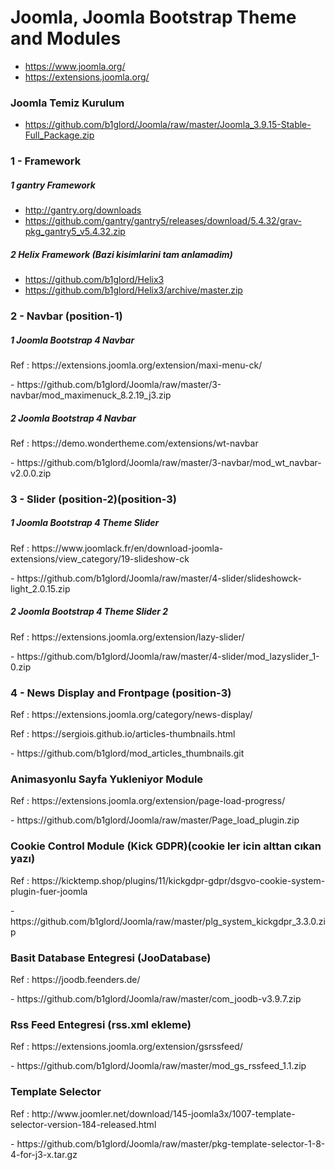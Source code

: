 # Joomla, Joomla Bootstrap Theme and Modules #
- https://www.joomla.org/
- https://extensions.joomla.org/

### Joomla Temiz Kurulum
- https://github.com/b1glord/Joomla/raw/master/Joomla_3.9.15-Stable-Full_Package.zip


### 1 - Framework
##### 1 gantry Framework
- http://gantry.org/downloads
- https://github.com/gantry/gantry5/releases/download/5.4.32/grav-pkg_gantry5_v5.4.32.zip

##### 2 Helix Framework (Bazi kisimlarini tam anlamadim)
- https://github.com/b1glord/Helix3
- https://github.com/b1glord/Helix3/archive/master.zip


### 2 - Navbar (position-1)
##### 1 Joomla Bootstrap 4 Navbar 
<p> Ref : https://extensions.joomla.org/extension/maxi-menu-ck/ </p>
- https://github.com/b1glord/Joomla/raw/master/3-navbar/mod_maximenuck_8.2.19_j3.zip

##### 2 Joomla Bootstrap 4 Navbar
<p> Ref : https://demo.wondertheme.com/extensions/wt-navbar </p>
- https://github.com/b1glord/Joomla/raw/master/3-navbar/mod_wt_navbar-v2.0.0.zip


### 3 -  Slider (position-2)(position-3)
##### 1 Joomla Bootstrap 4 Theme Slider 
<p> Ref : https://www.joomlack.fr/en/download-joomla-extensions/view_category/19-slideshow-ck </p>
- https://github.com/b1glord/Joomla/raw/master/4-slider/slideshowck-light_2.0.15.zip
 
 ##### 2 Joomla Bootstrap 4 Theme Slider 2 
<p> Ref : https://extensions.joomla.org/extension/lazy-slider/   </p>
- https://github.com/b1glord/Joomla/raw/master/4-slider/mod_lazyslider_1-0.zip



### 4 - News Display and Frontpage (position-3)
<p> Ref : https://extensions.joomla.org/category/news-display/ </p>
<p> Ref : https://sergiois.github.io/articles-thumbnails.html </p>
- https://github.com/b1glord/mod_articles_thumbnails.git



### Animasyonlu Sayfa Yukleniyor Module
<p> Ref : https://extensions.joomla.org/extension/page-load-progress/ </p>
- https://github.com/b1glord/Joomla/raw/master/Page_load_plugin.zip

### Cookie Control Module (Kick GDPR)(cookie ler icin alttan cıkan yazı)
<p> Ref : https://kicktemp.shop/plugins/11/kickgdpr-gdpr/dsgvo-cookie-system-plugin-fuer-joomla </p>
- https://github.com/b1glord/Joomla/raw/master/plg_system_kickgdpr_3.3.0.zip

### Basit Database Entegresi (JooDatabase)
<p> Ref : https://joodb.feenders.de/ </p>
- https://github.com/b1glord/Joomla/raw/master/com_joodb-v3.9.7.zip
 
### Rss Feed Entegresi (rss.xml ekleme)
<p> Ref : https://extensions.joomla.org/extension/gsrssfeed/ </p>
- https://github.com/b1glord/Joomla/raw/master/mod_gs_rssfeed_1.1.zip

### Template Selector 
<p> Ref : http://www.joomler.net/download/145-joomla3x/1007-template-selector-version-184-released.html </p>
- https://github.com/b1glord/Joomla/raw/master/pkg-template-selector-1-8-4-for-j3-x.tar.gz

